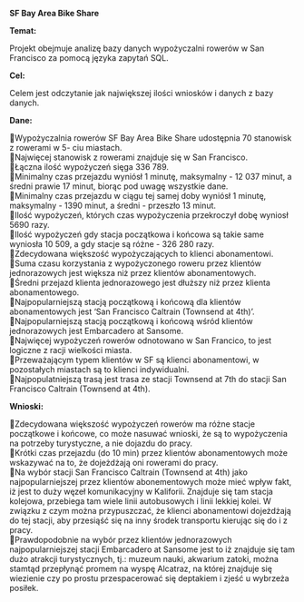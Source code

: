 **SF Bay Area Bike Share**

**Temat:**

Projekt obejmuje analizę bazy danych wypożyczalni rowerów w San Francisco za pomocą języka zapytań SQL.

**Cel:**

Celem jest odczytanie jak największej ilości wniosków i danych z bazy danych.

**Dane:**

Wypożyczalnia rowerów SF Bay Area Bike Share udostępnia 70 stanowisk z rowerami w 5- ciu miastach.  
Najwięcej stanowisk z rowerami znajduje się w San Francisco.  
Łączna ilość wypożyczeń sięga 336 789.   
Minimalny czas przejazdu wyniósł 1 minutę, maksymalny - 12 037 minut, a średni prawie 17 minut, biorąc pod uwagę wszystkie dane.  
Minimalny czas przejazdu w ciągu tej samej doby wyniósł 1 minutę, maksymalny - 1390 minut, a średni - przeszło 13 minut.  
Ilość wypożyczeń, których czas wypożyczenia przekroczył dobę wyniosł 5690 razy.  
Ilość wypożyczeń gdy stacja początkowa i końcowa są takie same wyniosła 10 509, a gdy stacje są różne - 326 280 razy.   
Zdecydowana większość wypożyczających to klienci abonamentowi.   
Suma czasu korzystania z wypożyczonego roweru przez klientów jednorazowych jest większa niż przez klientów abonamentowych.  
Średni przejazd klienta jednorazowego jest dłuższy niż przez klienta abonamentowego.  
Najpopularniejszą stacją początkową i końcową dla klientów abonamentowych jest ‘San Francisco Caltrain (Townsend at 4th)’.  
Najpopularniejszą stacją początkową i końcową wśród klientów jednorazowych jest Embarcadero at Sansome.  
Najwięcej wypożyczeń rowerów odnotowano w San Francico, to jest logiczne z racji wielkości miasta.  
Przeważającym typem klientów w SF są klienci abonamentowi, w pozostałych miastach są to klienci indywidualni.  
Najpopulatniejszą trasą jest trasa ze stacji Townsend at 7th do stacji San Francisco Caltrain (Townsend at 4th).  

**Wnioski:**

Zdecydowana większość wypożyczeń rowerów ma różne stacje początkowe i końcowe, co może nasuwać wnioski, że są to wypożyczenia na potrzeby turystyczne, a nie dojazdu do pracy.   
Krótki czas przejazdu (do 10 min) przez klientów abonamentowych może wskazywać na to, że dojeżdżają oni rowerami do pracy.  
Na wybór stacji San Francisco Caltrain (Townsend at 4th) jako najpopularniejszej przez klientów abonementowych może mieć wpływ fakt, iż jest to duży węzeł komunikacyjny w Kaliforii. Znajduje się tam stacja kolejowa, przebiega tam wiele linii autobusowych i linii lekkiej kolei. W związku z czym można przypuszczać, że klienci abonamentowi dojeżdżają do tej stacji, aby przesiąść się na inny środek transportu kierując się do i z pracy.  
Prawdopodobnie na wybór przez klientów jednorazowych najpopularniejszej stacji Embarcadero at Sansome jest to iż znajduje się tam dużo atrakcji turystycznych, tj.: muzeum nauki, akwarium zatoki, można stamtąd przepłynąć promem na wyspę Alcatraz, na której znajduje się wiezienie czy po prostu przespacerować się deptakiem i zjeść u wybrzeża posiłek.



 
